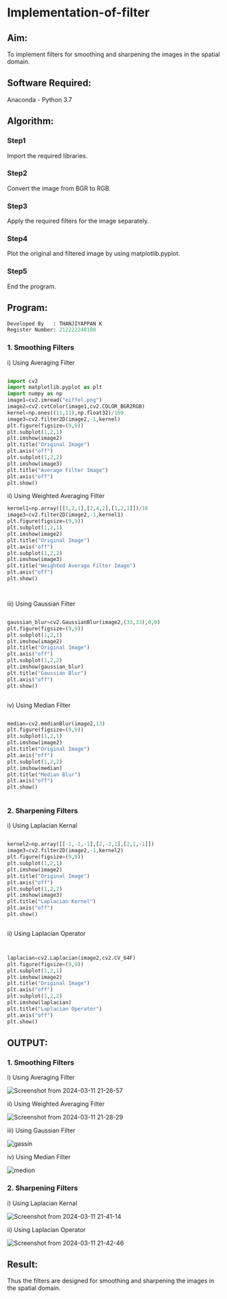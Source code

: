 # Implementation-of-filter
## Aim:
To implement filters for smoothing and sharpening the images in the spatial domain.

## Software Required:
Anaconda - Python 3.7

## Algorithm:
### Step1
Import the required libraries.


### Step2
Convert the image from BGR to RGB.


### Step3
Apply the required filters for the image separately.


### Step4
Plot the original and filtered image by using matplotlib.pyplot.


### Step5
End the program.


## Program:
```py
Developed By   : THANJIYAPPAN K
Register Number: 212222240108
```
### 1. Smoothing Filters

i) Using Averaging Filter
```Python

import cv2
import matplotlib.pyplot as plt
import numpy as np
image1=cv2.imread("eiffel.png")
image2=cv2.cvtColor(image1,cv2.COLOR_BGR2RGB)
kernel=np.ones((11,11),np.float32)/169
image3=cv2.filter2D(image2,-1,kernel)
plt.figure(figsize=(9,9))
plt.subplot(1,2,1)
plt.imshow(image2)
plt.title("Original Image")
plt.axis("off")
plt.subplot(1,2,2)
plt.imshow(image3)
plt.title("Average Filter Image")
plt.axis("off")
plt.show()

```
ii) Using Weighted Averaging Filter
```Python
kernel1=np.array([[1,2,1],[2,4,2],[1,2,1]])/16
image3=cv2.filter2D(image2,-1,kernel1)
plt.figure(figsize=(9,9))
plt.subplot(1,2,1)
plt.imshow(image2)
plt.title("Original Image")
plt.axis("off")
plt.subplot(1,2,2)
plt.imshow(image3)
plt.title("Weighted Average Filter Image")
plt.axis("off")
plt.show()




```
iii) Using Gaussian Filter
```Python

gaussian_blur=cv2.GaussianBlur(image2,(33,33),0,0)
plt.figure(figsize=(9,9))
plt.subplot(1,2,1)
plt.imshow(image2)
plt.title("Original Image")
plt.axis("off")
plt.subplot(1,2,2)
plt.imshow(gaussian_blur)
plt.title("Gaussian Blur")
plt.axis("off")
plt.show()



```

iv) Using Median Filter
```Python

median=cv2.medianBlur(image2,13)
plt.figure(figsize=(9,9))
plt.subplot(1,2,1)
plt.imshow(image2)
plt.title("Original Image")
plt.axis("off")
plt.subplot(1,2,2)
plt.imshow(median)
plt.title("Median Blur")
plt.axis("off")
plt.show()



```

### 2. Sharpening Filters
i) Using Laplacian Kernal
```Python

kernel2=np.array([[-1,-1,-1],[2,-2,1],[2,1,-1]])
image3=cv2.filter2D(image2,-1,kernel2)
plt.figure(figsize=(9,9))
plt.subplot(1,2,1)
plt.imshow(image2)
plt.title("Original Image")
plt.axis("off")
plt.subplot(1,2,2)
plt.imshow(image3)
plt.title("Laplacian Kernel")
plt.axis("off")
plt.show()



```
ii) Using Laplacian Operator
```Python


laplacian=cv2.Laplacian(image2,cv2.CV_64F)
plt.figure(figsize=(9,9))
plt.subplot(1,2,1)
plt.imshow(image2)
plt.title("Original Image")
plt.axis("off")
plt.subplot(1,2,2)
plt.imshow(laplacian)
plt.title("Laplacian Operator")
plt.axis("off")
plt.show()


```

## OUTPUT:
### 1. Smoothing Filters
i) Using Averaging Filter

![Screenshot from 2024-03-11 21-26-57](https://github.com/22009011/Implementation-of-filter/assets/118343461/730065ef-4e50-435c-a43f-b3f862e4e7a5)




ii) Using Weighted Averaging Filter

![Screenshot from 2024-03-11 21-28-29](https://github.com/22009011/Implementation-of-filter/assets/118343461/8da10613-120c-430a-9fd7-06d07aa96709)



iii) Using Gaussian Filter

![gassin](https://github.com/22009011/Implementation-of-filter/assets/118343461/e450cb0e-9866-4234-aa45-79285bb96294)



iv) Using Median Filter

![medion](https://github.com/22009011/Implementation-of-filter/assets/118343461/86e588ef-10f9-40e6-90dc-a6d0645b47c6)




### 2. Sharpening Filters

i) Using Laplacian Kernal

![Screenshot from 2024-03-11 21-41-14](https://github.com/22009011/Implementation-of-filter/assets/118343461/171dfbd7-72d0-40e6-93f7-fded8538c052)



ii) Using Laplacian Operator

![Screenshot from 2024-03-11 21-42-46](https://github.com/22009011/Implementation-of-filter/assets/118343461/56013bf7-24e2-4880-a598-a8790fbd58eb)



## Result:
Thus the filters are designed for smoothing and sharpening the images in the spatial domain.
